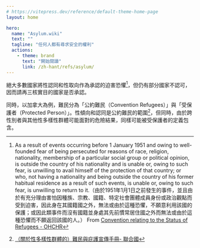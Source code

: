 ```yaml
---
# https://vitepress.dev/reference/default-theme-home-page
layout: home

hero:
  name: "Asylum.wiki"
  text: ""
  tagline: "任何人都有尋求安全的權利"
  actions:
    - theme: brand
      text: "開始閱讀"
      link: /zh-hant/refs/asylum/
---
```


絕大多數國家將性認同和性取向作為承認的迫害恐懼[^1]，但仍有部分國家不認可，因而請再三核實目的國家是否承認。

同時，以加拿大為例，難民分為「公約難民（Convention Refugees）」與「受保護者（Protected Person）」。性傾向和認同是公約難民的範圍[^2]，但同時，由於跨性別者與其他性多樣性群體可能面對的危險結果，同樣可能被受保護者的定義包含。

[^1]: As a result of events occurring before 1 January 1951 and owing to well-founded fear of being persecuted for reasons of race, religion, nationality, membership of a particular social group or political opinion, is outside the country of his nationality and is unable or, owing to such fear, is unwilling to avail himself of the protection of that country; or who, not having a nationality and being outside the country of his former habitual residence as a result of such events, is unable or, owing to such fear, is unwilling to return to it.（由於1951年1月1日之前發生的事件，並且由於有充分理由害怕因種族、宗教、國籍、特定社會團體成員身份或政治觀點而受到迫害，因此身在其國籍國之外，無法或由於這種恐懼，不願意利用該國的保護；或因此類事件而沒有國籍並身處其先前慣常居住國之外而無法或由於這種恐懼而不願返回該國的人。） From [Convention relating to the Status of Refugees - OHCHR](https://www.ohchr.org/en/instruments-mechanisms/instruments/convention-relating-status-refugees)
[^2]: [（關於性多樣性群體的）難民與庇護宣傳手冊- 聯合國](https://www.ohchr.org/sites/default/files/Documents/Issues/Discrimination/LGBT/FactSheets/UNFEFactSheet_Refuge_Asylum_CH.pdf)